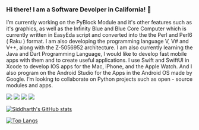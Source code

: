 ### Hi there! I am a Software Devolper in California! 👋

I’m currently working on the PyBlock Module and it's other features such as it's graphics, as well as the Infinity Blue and Blue Core Computer which is currently written in EasyEda script and converted into the the Perl and Perl6 ( Raku ) format. I am also developing the programming language V, V# and V++, along with the Z-5056952 architecture. I am also currently learning the Java and Dart Programming Language, I would like to develop fast mobile apps with them and to create useful applications. I use Swift and SwiftUI in Xcode to develop IOS apps for the Mac, iPhone, and the Apple Watch. And I also program on the Android Studio for the Apps in the Android OS made by Google. I’m looking to collaborate on Python projects such as open - source modules and apps.

![](https://komarev.com/ghpvc/?username=Infinite-Blue-1042&color=blue) 
![](https://img.shields.io/badge/OS-Mac&nbsp;10-informational?style=flat&logo=mac&logoColor=blue&color=0C7DBE)
![](https://img.shields.io/badge/Editor-Pycharm&nbsp;-informational?style=flat&logo=pycharm&logoColor=blue&color=0C7DBE)
![](https://img.shields.io/badge/Shell-Terminal-informational?style=flat&logo=terminal&logoColor=blue&color=0C7DBE)
 
[![Siddharth's GitHub stats](https://github-readme-stats.vercel.app/api?username=Infinite-Blue-1042)](https://github.com/Infinite-Blue-1042/github-readme-stats)

[![Top Langs](https://github-readme-stats.vercel.app/api/top-langs/?username=Infinite-Blue-1042&layout=compact)](https://github.com/Infinite-Blue-1042/github-readme-stats)
